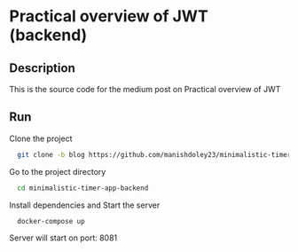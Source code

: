 # Practical overview of JWT (backend)

## Description

This is the source code for the medium post on Practical overview of JWT

## Run

Clone the project

```bash
  git clone -b blog https://github.com/manishdoley23/minimalistic-timer-app-backend.git
```

Go to the project directory

```bash
  cd minimalistic-timer-app-backend
```

Install dependencies and Start the server

```bash
  docker-compose up
```

Server will start on port: 8081
